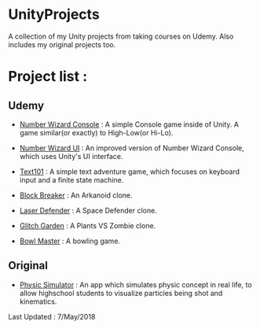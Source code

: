 # UnityProjects
A collection of my Unity projects from taking courses on Udemy. Also includes my original projects too.

Project list :
==================

Udemy
-----

+ [Number Wizard Console](https://github.com/NanoCode012/UnityProjects/tree/master/Number%20Wizard%20Console) : A simple Console game inside of Unity. A game similar(or exactly) to High-Low(or Hi-Lo).

+ [Number Wizard UI](https://github.com/NanoCode012/UnityProjects/tree/master/Number%20Wizard%20UI) : An improved version of Number Wizard Console, which uses Unity's UI interface.

+ [Text101](https://github.com/NanoCode012/UnityProjects/tree/master/Text101) : A simple text adventure game, which focuses on keyboard input and a finite state machine.

+ [Block Breaker](https://github.com/NanoCode012/UnityProjects/tree/master/Block%20Breaker) : An Arkanoid clone. 

+ [Laser Defender](https://github.com/NanoCode012/UnityProjects/tree/master/Laser%20Defender) : A Space Defender clone.

+ [Glitch Garden](https://github.com/NanoCode012/UnityProjects/tree/master/Glitch%20Garden) : A Plants VS Zombie clone.

+ [Bowl Master](https://github.com/NanoCode012/UnityProjects/tree/master/Bowl%20Master) : A bowling game.

Original
--------

+ [Physic Simulator](https://github.com/NanoCode012/UnityProjects/tree/master/Physic%20Simulator) : An app which simulates physic concept in real life, to allow highschool students to visualize particles being shot and kinematics.

Last Updated : 7/May/2018
